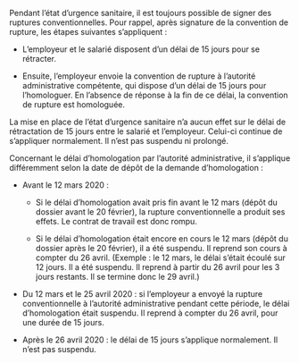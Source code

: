 Pendant l’état d’urgence sanitaire, il est toujours possible de signer des ruptures conventionnelles. Pour rappel, après signature de la convention de rupture, les étapes suivantes s’appliquent&nbsp;:

* L’employeur et le salarié disposent d’un délai de 15 jours pour se rétracter.

* Ensuite, l’employeur envoie la convention de rupture à l’autorité administrative compétente, qui dispose d’un délai de 15 jours pour l’homologuer. En l’absence de réponse à la fin de ce délai, la convention de rupture est homologuée.

La mise en place de l’état d’urgence sanitaire n’a aucun effet sur le délai de rétractation de 15 jours entre le salarié et l’employeur. Celui-ci continue de s’appliquer normalement. Il n’est pas suspendu ni prolongé.

Concernant le délai d’homologation par l’autorité administrative, il s’applique différemment selon la date de dépôt de la demande d’homologation&nbsp;:

* Avant le 12 mars 2020&nbsp;:

  * Si le délai d’homologation avait pris fin avant le 12 mars (dépôt du dossier avant le 20 février), la rupture conventionnelle a produit ses effets. Le contrat de travail est donc rompu.

  * Si le délai d’homologation était encore en cours le 12 mars (dépôt du dossier après le 20 février), il a été suspendu. Il reprend son cours à compter du 26 avril. (Exemple&nbsp;: le 12 mars, le délai s’était écoulé sur 12 jours. Il a été suspendu. Il reprend à partir du 26 avril pour les 3 jours restants. Il se termine donc le 29 avril.)

* Du 12 mars et le 25 avril 2020&nbsp;: si l’employeur a envoyé la rupture conventionnelle à l’autorité administrative pendant cette période, le délai d’homologation était suspendu. Il reprend à compter du 26 avril, pour une durée de 15 jours.

* Après le 26 avril 2020&nbsp;: le délai de 15 jours s’applique normalement. Il n’est pas suspendu.
